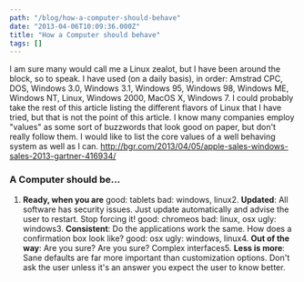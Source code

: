 ```yaml
---
path: "/blog/how-a-computer-should-behave"
date: "2013-04-06T10:09:36.000Z"
title: "How a Computer should behave"
tags: []
---
```


I am sure many would call me a Linux zealot, but I have been around the block, so to speak. I have used (on a daily basis), in order: Amstrad CPC, DOS, Windows 3.0, Windows 3.1, Windows 95, Windows 98, Windows ME, Windows NT, Linux, Windows 2000, MacOS X, Windows 7. I could probably take the rest of this article listing the different flavors of Linux that I have tried, but that is not the point of this article. I know many companies employ "values" as some sort of buzzwords that look good on paper, but don't really follow them. I would like to list the core values of a well behaving system as well as I can. http://bgr.com/2013/04/05/apple-sales-windows-sales-2013-gartner-416934/

### A Computer should be...

1.  **Ready, when you are**
good: tablets bad: windows, linux2.  **Updated**:
All software has security issues. Just update automatically and advise the user to restart. Stop forcing it! good: chromeos bad: linux, osx ugly: windows3.  **Consistent**:
Do the applications work the same. How does a confirmation box look like? good: osx ugly: windows, linux4.  **Out of the way**:
Are you sure? Are you sure? Complex interfaces5.  **Less is more**:
Sane defaults are far more important than customization options. Don't ask the user unless it's an answer you expect the user to know better.